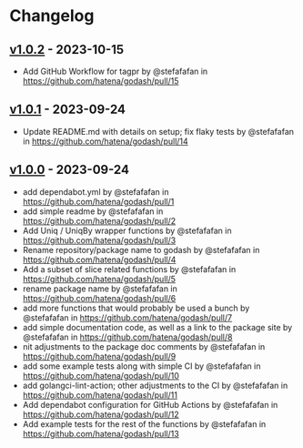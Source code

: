 # Changelog

## [v1.0.2](https://github.com/hatena/godash/compare/v1.0.1...v1.0.2) - 2023-10-15
- Add GitHub Workflow for tagpr by @stefafafan in https://github.com/hatena/godash/pull/15

## [v1.0.1](https://github.com/hatena/godash/compare/v1.0.0...v1.0.1) - 2023-09-24
- Update README.md with details on setup; fix flaky tests by @stefafafan in https://github.com/hatena/godash/pull/14

## [v1.0.0](https://github.com/hatena/godash/commits/v1.0.0) - 2023-09-24
- add dependabot.yml by @stefafafan in https://github.com/hatena/godash/pull/1
- add simple readme by @stefafafan in https://github.com/hatena/godash/pull/2
- Add Uniq / UniqBy wrapper functions by @stefafafan in https://github.com/hatena/godash/pull/3
- Rename repository/package name to godash by @stefafafan in https://github.com/hatena/godash/pull/4
- Add a subset of slice related functions by @stefafafan in https://github.com/hatena/godash/pull/5
- rename package name by @stefafafan in https://github.com/hatena/godash/pull/6
- add more functions that would probably be used a bunch by @stefafafan in https://github.com/hatena/godash/pull/7
- add simple documentation code, as well as a link to the package site by @stefafafan in https://github.com/hatena/godash/pull/8
- nit adjustments to the package doc comments by @stefafafan in https://github.com/hatena/godash/pull/9
- add some example tests along with simple CI by @stefafafan in https://github.com/hatena/godash/pull/10
- add golangci-lint-action; other adjustments to the CI by @stefafafan in https://github.com/hatena/godash/pull/11
- Add dependabot configuration for GitHub Actions by @stefafafan in https://github.com/hatena/godash/pull/12
- Add example tests for the rest of the functions by @stefafafan in https://github.com/hatena/godash/pull/13
